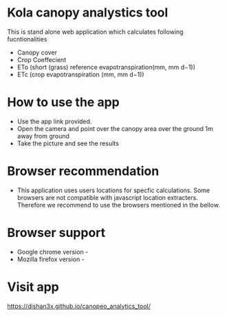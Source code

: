 # Kola canopy analystics tool

This is stand alone web application which calculates following fucntionalities

 - Canopy cover
 - Crop Coeffecient 
 - ETo (short (grass) reference evapotranspiration(mm, mm d−1))
 - ETc (crop evapotranspiration (mm, mm d−1))


# How to use the app

  - Use the app link provided.
  - Open the camera and point over the canopy area over the ground 1m away from  ground
  - Take the picture and see the results

# Browser recommendation 
  - This application uses users locations for specfic calculations. Some browsers
    are not compatible with javascript location extracters. Therefore we recommend to
    use the browsers mentioned in the bellow.   

# Browser support

 - Google chrome version - 
 - Mozilla firefox version - 


# Visit app
 https://dishan3x.github.io/canopeo_analytics_tool/
